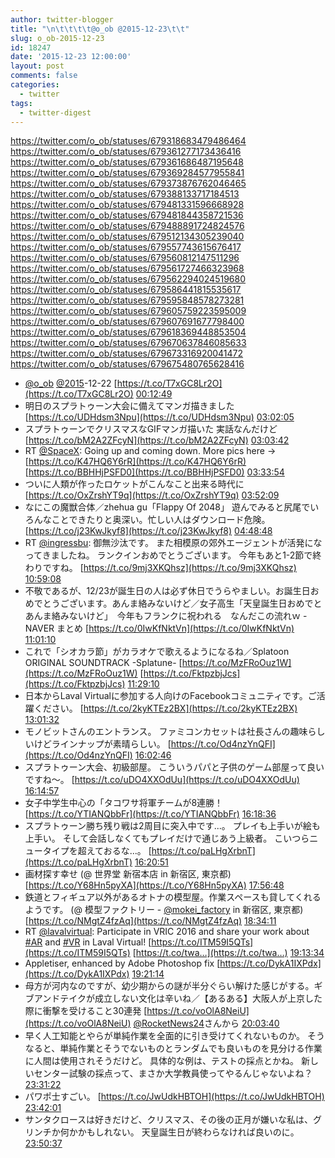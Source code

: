 ```yaml
---
author: twitter-blogger
title: "\n\t\t\t\t@o_ob @2015-12-23\t\t"
slug: o_ob-2015-12-23
id: 18247
date: '2015-12-23 12:00:00'
layout: post
comments: false
categories:
  - twitter
tags:
  - twitter-digest
---
```


https://twitter.com/o_ob/statuses/679318683479486464 https://twitter.com/o_ob/statuses/679361277173436416 https://twitter.com/o_ob/statuses/679361686487195648 https://twitter.com/o_ob/statuses/679369284577955841 https://twitter.com/o_ob/statuses/679373876762046465 https://twitter.com/o_ob/statuses/679388133717184513 https://twitter.com/o_ob/statuses/679481331596668928 https://twitter.com/o_ob/statuses/679481844358721536 https://twitter.com/o_ob/statuses/679488891724824576 https://twitter.com/o_ob/statuses/679512134305239040 https://twitter.com/o_ob/statuses/679557743615676417 https://twitter.com/o_ob/statuses/679560812147511296 https://twitter.com/o_ob/statuses/679561727466323968 https://twitter.com/o_ob/statuses/679562294024519680 https://twitter.com/o_ob/statuses/679586441815535617 https://twitter.com/o_ob/statuses/679595848578273281 https://twitter.com/o_ob/statuses/679605759223595009 https://twitter.com/o_ob/statuses/679607691677798400 https://twitter.com/o_ob/statuses/679618369448853504 https://twitter.com/o_ob/statuses/679670637846085633 https://twitter.com/o_ob/statuses/679673316920041472 https://twitter.com/o_ob/statuses/679675480765628416  

*   [@o_ob](https://twitter.com/o_ob) [@2015](https://twitter.com/2015)-12-22 [https://t.co/T7xGC8Lr2O](https://t.co/T7xGC8Lr2O) [00:12:49](https://twitter.com/o_ob/statuses/679318683479486464)
*   明日のスプラトゥーン大会に備えてマンガ描きました [https://t.co/UDHdsm3Npu](https://t.co/UDHdsm3Npu) [03:02:05](https://twitter.com/o_ob/statuses/679361277173436416)
*   スプラトゥーンでクリスマスなGIFマンガ描いた 実話なんだけど [https://t.co/bM2A2ZFcyN](https://t.co/bM2A2ZFcyN) [03:03:42](https://twitter.com/o_ob/statuses/679361686487195648)
*   RT [@SpaceX](https://twitter.com/SpaceX): Going up and coming down. More pics here -> [https://t.co/K47HQ6Y6rR](https://t.co/K47HQ6Y6rR) [https://t.co/BBHHjPSFD0](https://t.co/BBHHjPSFD0) [03:33:54](https://twitter.com/o_ob/statuses/679369284577955841)
*   ついに人類が作ったロケットがこんなこと出来る時代に [https://t.co/OxZrshYT9q](https://t.co/OxZrshYT9q) [03:52:09](https://twitter.com/o_ob/statuses/679373876762046465)
*   なにこの魔獣合体／zhehua gu「Flappy Of 2048」 遊んでみると尻尾でいろんなことできたりと奥深い。忙しい人はダウンロード危険。 [https://t.co/j23KwJkyf8](https://t.co/j23KwJkyf8) [04:48:48](https://twitter.com/o_ob/statuses/679388133717184513)
*   RT [@ingressbu](https://twitter.com/ingressbu): 御無沙汰です。 また相模原の郊外エージェントが活発になってきましたね。 ランクインおめでとうございます。 今年もあと1-2節で終わりですね。 [https://t.co/9mj3XKQhsz](https://t.co/9mj3XKQhsz) [10:59:08](https://twitter.com/o_ob/statuses/679481331596668928)
*   不敬であるが、12/23が誕生日の人は必ず休日でうらやましい。お誕生日おめでとうございます。あんま絡みないけど／女子高生「天皇誕生日おめでと あんま絡みないけど」　今年もフランクに祝われる　なんだこの流れｗ - NAVER まとめ [https://t.co/0IwKfNktVn](https://t.co/0IwKfNktVn) [11:01:10](https://twitter.com/o_ob/statuses/679481844358721536)
*   これで「シオカラ節」がカラオケで歌えるようになるね／Splatoon ORIGINAL SOUNDTRACK -Splatune- [https://t.co/MzFRoOuz1W](https://t.co/MzFRoOuz1W) [https://t.co/FktpzbjJcs](https://t.co/FktpzbjJcs) [11:29:10](https://twitter.com/o_ob/statuses/679488891724824576)
*   日本からLaval Virtualに参加する人向けのFacebookコミュニティです。ご活躍ください。 [https://t.co/2kyKTEz2BX](https://t.co/2kyKTEz2BX) [13:01:32](https://twitter.com/o_ob/statuses/679512134305239040)
*   モノビットさんのエントランス。 ファミコンカセットは社長さんの趣味らしいけどラインナップが素晴らしい。 [https://t.co/Od4nzYnQFI](https://t.co/Od4nzYnQFI) [16:02:46](https://twitter.com/o_ob/statuses/679557743615676417)
*   スプラトゥーン大会、初級部屋。 こういうパパと子供のゲーム部屋って良いですね〜。 [https://t.co/uDO4XXOdUu](https://t.co/uDO4XXOdUu) [16:14:57](https://twitter.com/o_ob/statuses/679560812147511296)
*   女子中学生中心の「タコワサ将軍チームが8連勝！ [https://t.co/YTIANQbbFr](https://t.co/YTIANQbbFr) [16:18:36](https://twitter.com/o_ob/statuses/679561727466323968)
*   スプラトゥーン勝ち残り戦は2周目に突入中です...。 プレイも上手いが絵も上手い。 そして会話しなくてもプレイだけで通じあう上級者。 こいつらニュータイプを超えておるな...。 [https://t.co/paLHgXrbnT](https://t.co/paLHgXrbnT) [16:20:51](https://twitter.com/o_ob/statuses/679562294024519680)
*   画材探す幸せ (@ 世界堂 新宿本店 in 新宿区, 東京都) [https://t.co/Y68Hn5pyXA](https://t.co/Y68Hn5pyXA) [17:56:48](https://twitter.com/o_ob/statuses/679586441815535617)
*   鉄道とフィギュア以外があるオトナの模型屋。作業スペースも貸してくれるようです。 (@ 模型ファクトリー - [@mokei_factory](https://twitter.com/mokei_factory) in 新宿区, 東京都) [https://t.co/NMgtZ4fzAq](https://t.co/NMgtZ4fzAq) [18:34:11](https://twitter.com/o_ob/statuses/679595848578273281)
*   RT [@lavalvirtual](https://twitter.com/lavalvirtual): Participate in VRIC 2016 and share your work about [#AR](https://twitter.com/search?q=%23AR&src=hash) and [#VR](https://twitter.com/search?q=%23VR&src=hash) in Laval Virtual! [https://t.co/ITM59I5QTs](https://t.co/ITM59I5QTs) [https://t.co/twa…](https://t.co/twa…) [19:13:34](https://twitter.com/o_ob/statuses/679605759223595009)
*   Appletiser, enhanced by Adobe Photoshop fix [https://t.co/DykA1IXPdx](https://t.co/DykA1IXPdx) [19:21:14](https://twitter.com/o_ob/statuses/679607691677798400)
*   母方が河内なのですが、幼少期からの謎が半分ぐらい解けた感じがする。ギブアンドテイクが成立しない文化は辛いね／【あるある】大阪人が上京した際に衝撃を受けること30連発 [https://t.co/voOlA8NeiU](https://t.co/voOlA8NeiU) [@RocketNews24](https://twitter.com/RocketNews24)さんから [20:03:40](https://twitter.com/o_ob/statuses/679618369448853504)
*   早く人工知能とやらが単純作業を全面的に引き受けてくれないものか。 そうなると、単純作業とそうでないものとランダムでも良いものを見分ける作業に人間は使用されそうだけど。 具体的な例は、テストの採点とかね。 新しいセンター試験の採点って、まさか大学教員使ってやるんじゃないよね？ [23:31:22](https://twitter.com/o_ob/statuses/679670637846085633)
*   パワポ士すごい。 [https://t.co/JwUdkHBTOH](https://t.co/JwUdkHBTOH) [23:42:01](https://twitter.com/o_ob/statuses/679673316920041472)
*   サンタクロースは好きだけど、クリスマス、その後の正月が嫌いな私は、グリンチか何かかもしれない。 天皇誕生日が終わらなければ良いのに。 [23:50:37](https://twitter.com/o_ob/statuses/679675480765628416)